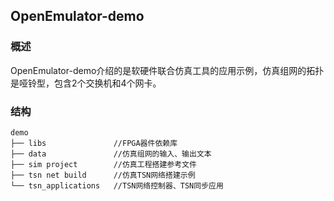 ## OpenEmulator-demo

### 概述

OpenEmulator-demo介绍的是软硬件联合仿真工具的应用示例，仿真组网的拓扑是哑铃型，包含2个交换机和4个网卡。

### 结构  
```  
demo  
├── libs		       //FPGA器件依赖库  
├── data               //仿真组网的输入、输出文本     
├── sim project        //仿真工程搭建参考文件  
├── tsn net build      //仿真TSN网络搭建示例  
└── tsn_applications   //TSN网络控制器、TSN同步应用  
```  